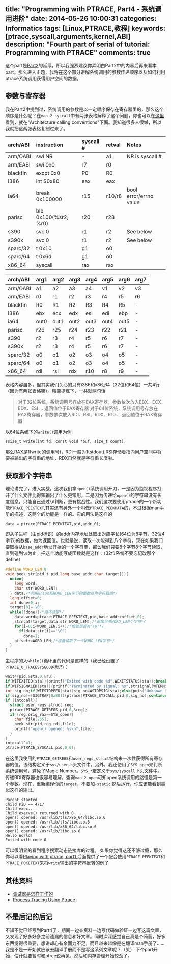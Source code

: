 title: "Programming with PTRACE, Part4 - 系统调用进阶"
date: 2014-05-26 10:00:31
categories: Informatics
tags: [Linux,PTRACE,教程]
keywords: [ptrace,syscall,arguments,kernel,ABI]
description: "Fourth part of serial of tutorial: Programming with PTRACE"
comments: true
---
这个part是[Part2](/2014/04/programming-with-ptrace-part2/)的延续，所以我强烈建议你弄明白Part2中的内容后再来看本part。那么进入正题，我将在这个部分讲解系统调用的参数传递顺序以及如何利用ptrace系统调用获得用户空间的数据。

## 参数与寄存器
我在Part2中提到过，系统调用的参数是以一定顺序保存在寄存器里的，那么这个顺序是什么呢？在`man 2 syscall`中有两张表格解释了这个问题，你也可以在[这里](http://man7.org/linux/man-pages/man2/syscall.2.html)看到，就在"Architecture calling conventions"下面。我知道很多人很懒，所以我就把这两张表格复制过来了。
<center>

| arch/ABI | instruction          | syscall # | retval | Notes                  |
|:-------- |:-------------------- |:--------- |:------ |:---------------------- |
| arm/OABI | swi NR               | -         | a1     | NR is syscall #        |
| arm/EABI | swi 0x0              | r7        | r0     |                        |
| blackfin | excpt 0x0            | P0        | R0     |                        |
| i386     | int $0x80            | eax       | eax    |                        |
| ia64     | break 0x100000       | r15       | r10/r8 | bool error/errno value |
| parisc   | ble 0x100(%sr2, %r0) | r20       | r28    |                        |
| s390     | svc 0                | r1        | r2     | See below              |
| s390x    | svc 0                | r1        | r2     | See below              |
| sparc/32 | t 0x10               | g1        | o0     |                        |
| sparc/64 | t 0x6d               | g1        | o0     |                        |
| x86_64   | syscall              | rax       | rax    |                        |

| arch/ABI | arg1 | arg2 | arg3 | arg4 | arg5 | arg6 | arg7 |
|:-------- |:---- |:---- |:---- |:---- |:---- |:---- |:---- |
| arm/OABI | a1   | a2   | a3   | a4   | v1   | v2   | v3   |
| arm/EABI | r0   | r1   | r2   | r3   | r4   | r5   | r6   |
| blackfin | R0   | R1   | R2   | R3   | R4   | R5   | -    |
| i386     | ebx  | ecx  | edx  | esi  | edi  | ebp  | -    |
| ia64     | out0 | out1 | out2 | out3 | out4 | out5 | -    |
| parisc   | r26  | r25  | r24  | r23  | r22  | r21  | -    |
| s390     | r2   | r3   | r4   | r5   | r6   | r7   | -    |
| s390x    | r2   | r3   | r4   | r5   | r6   | r7   | -    |
| sparc/32 | o0   | o1   | o2   | o3   | o4   | o5   | -    |
| sparc/64 | o0   | o1   | o2   | o3   | o4   | o5   | -    |
| x86_64   | rdi  | rsi  | rdx  | r10  | r8   | r9   | -    |

</center>
<!--more-->
表格内容虽多，但其实我们关心的只有i386和x86_64（32位和64位）一共4行（因为有两张表格嘛）。精简提炼下，一共就两句话

> 对于32位系统，系统调用号存放在EAX寄存器，参数依次放入EBX、ECX、EDX、ESI ... 返回值位于EAX寄存器
  对于64位系统，系统调用号存放在RAX寄存器，参数依次放入RDI、RSI、RDX、R10 ... 返回值位于RAX寄存器

以64位系统下的`write()`调用为例:

    ssize_t write(int fd, const void *buf, size_t count);

那么RAX是1(write的调用号)，RDI一般为1(stdout),RSI存储着指向用户空间中将要被输出的字符串的地址，RDX自然就是字符串长度啦。

## 获取那个字符串
理论讲完了，进入实战。这次我们拿`open()`系统调用开刀，一是因为监视程序打开了什么文件比得知输出了什么更常用，二是因为传递给`open()`的字符串没有长度信息，只能自己通过`\0`判断，更有挑战性。我们这次要使用ptrace的一个新功能`PTRACE_PEEKTEXT`,其实还有另外一个叫做`PTRACE_PEEKDATA`的，不过根据man手册的描述，这两个的功能是一样的。它的用法是这样的

    data = ptrace(PTRACE_PEEKTEXT,pid,addr,0);

即从子进程（由pid标识）的addr内存地址处取出对应字长(64位为8字节，32位4字节)的数据，做为返回值。也就是说，读取一次能得到八个字符。现在如果我们要取得从`base_addr`地址开始的一个字符串，那么我们只要8个字节8个字节读取，直到碰到`\0`为止。把这个功能写成函数就是这样：（32位系统不要忘记改那个define）

``` c
#define WORD_LEN 8
void peek_str(pid_t pid,long base_addr,char target[]){
  union{
    long word;
    char str[WORD_LEN];
  } data;/*利用union把WORD_LEN字节的整数变为字符数组*/
  long offset=0;
  int done=0,i;
  target[0]='\0';
  while(!done){/*循环读取*/
    data.word=ptrace(PTRACE_PEEKTEXT,pid,base_addr+offset,0);
    strncat(target,data.str,WORD_LEN);/*追加至多WORD_LEN个字符*/
    for(i=0;i<WORD_LEN;i++)/*检查是否有'\0'*/
      if(data.str[i]=='\0')
        done=1;
    offset+=WORD_LEN;/*准备读取下一个WORD_LEN字节*/
  }
}
```

主程序的大`while()`循环里的代码是这样的（我已经设置了`PTRACE_O_TRACESYSGOOD`标记）：

``` c
wait4(pid,&sta,0,&ru);
if(WIFEXITED(sta)){printf("Exited with code %d",WEXITSTATUS(sta));break;}
if(WIFSIGNALED(sta)){printf("Terminated by signal: %s",strsignal(WTERMSIG(sta)));break;}
int sig_no;if(WIFSTOPPED(sta))sig_no=WSTOPSIG(sta);else{puts("Unknown Status");break;}
if(sig_no!=(SIGTRAP|0x80)){ptrace(PTRACE_SYSCALL,pid,0,sig_no);continue;}
if (intocall){
  struct user_regs_struct reg;
  ptrace(PTRACE_GETREGS,pid,0,&reg);
  if (reg.orig_rax==SYS_open){
    char file[255];
    peek_str(pid,reg.rdi,file);
    printf("open() opened: %s\n",file);
  }      
}
intocall^=1;
ptrace(PTRACE_SYSCALL,pid,0,0);
```

在这里我使用的`PTRACE_GETREGS`和`user_regs_struct`结构来一次性获得所有寄存器的值，该结构定义于`sys/user.h`头文件中。另外，我还使用了`SYS_open`来判断系统调用号，避免了Magic Number。`SYS_*`宏定义于`sys/syscall.h`头文件中。传递RDI寄存器也很容易理解，查询`man 2 open`可知open系统调用的路径是第一个参数。现在，重新编译你的`target`，不要加`-static`,然后运行，你应该能看到类似这样的输出。

    Parent started
    Child PiD == 4717
    Child exec...
    Child execve() returned with 0
    open() opened: /usr/lib/tls/x86_64/libc.so.6
    open() opened: /usr/lib/tls/libc.so.6
    open() opened: /usr/lib/x86_64/libc.so.6
    open() opened: /usr/lib/libc.so.6
    Hello World!
    Exited with code 0

可以很明显的看到程序搜索动态链接库的过程。
如果你觉得这还不够过瘾，那么你可以看[Playing with ptrace, part1](http://www.kgdb.info/gdb/playing_with_ptrace_part_i/),后面提供了一个配合使用`PTRACE_PEEKTEXT`和`PTRACE_POKETEXT`来将`write`输出的字符串反转的例子

## 其他资料
* [调试器是怎样工作的](http://godorz.info/2011/02/how-debuggers-work-part-1)
* [Process Tracing Using Ptrace](http://linuxgazette.net/issue81/sandeep.html)

## 不是后记的后记
不知不觉已经写到Part4了，期间一边查资料一边写代码做验证一边写这篇文章，又发现了好多好多之前遗漏的信息和好文章。同时深深感觉自己真是个蒟蒻，好多东西觉得很重要，想讲却心有余而力不足，而且越来越像是在翻译man手册了……我是不是一开始就应该去翻译手册而不是写这系列文章呢？（笑）
下个part开始，估计就要暂时和ptrce说再见，然后和内存管理开始较劲了。
